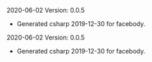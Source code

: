 2020-06-02 Version: 0.0.5
- Generated csharp 2019-12-30 for facebody.

2020-06-02 Version: 0.0.5
- Generated csharp 2019-12-30 for facebody.

